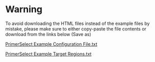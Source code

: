 # Warning

To avoid downloading the HTML files instead of the example files by mistake, please make sure to either copy-paste the file contents or download from the links below (Save as)

[PrimerSelect Example Configuration File.txt](https://raw.githubusercontent.com/theislab/bartSeq/master/barcode_primer_design/example-input-data/PrimerSelect%20Example%20Configuration%20File.txt)

[PrimerSelect Example Target Regions.txt](https://raw.githubusercontent.com/theislab/bartSeq/master/barcode_primer_design/example-input-data/PrimerSelect%20Example%20Target%20Regions.txt)
